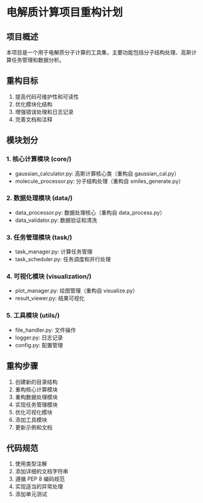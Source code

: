 # 电解质计算项目重构计划

## 项目概述
本项目是一个用于电解质分子计算的工具集，主要功能包括分子结构处理、高斯计算任务管理和数据分析。

## 重构目标
1. 提高代码可维护性和可读性
2. 优化模块化结构
3. 增强错误处理和日志记录
4. 完善文档和注释

## 模块划分

### 1. 核心计算模块 (core/)
- gaussian_calculator.py: 高斯计算核心类（重构自 gaussian_cal.py）
- molecule_processor.py: 分子结构处理（重构自 smiles_generate.py）

### 2. 数据处理模块 (data/)
- data_processor.py: 数据处理核心（重构自 data_process.py）
- data_validator.py: 数据验证和清洗

### 3. 任务管理模块 (task/)
- task_manager.py: 计算任务管理
- task_scheduler.py: 任务调度和并行处理

### 4. 可视化模块 (visualization/)
- plot_manager.py: 绘图管理（重构自 visualize.py）
- result_viewer.py: 结果可视化

### 5. 工具模块 (utils/)
- file_handler.py: 文件操作
- logger.py: 日志记录
- config.py: 配置管理

## 重构步骤
1. 创建新的目录结构
2. 重构核心计算模块
3. 重构数据处理模块
4. 实现任务管理模块
5. 优化可视化模块
6. 添加工具模块
7. 更新示例和文档

## 代码规范
1. 使用类型注解
2. 添加详细的文档字符串
3. 遵循 PEP 8 编码规范
4. 实现适当的异常处理
5. 添加单元测试